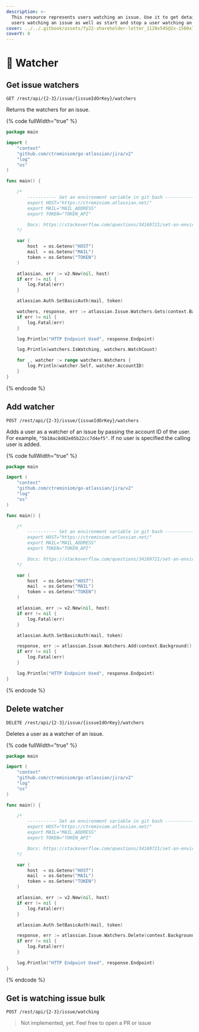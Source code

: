```yaml
---
description: >-
  This resource represents users watching an issue. Use it to get details of
  users watching an issue as well as start and stop a user watching an issue.
cover: ../../.gitbook/assets/fy22-shareholder-letter_1120x545@2x-1560x760.png
coverY: 0
---
```


# 🎯 Watcher

## Get issue watchers

`GET /rest/api/{2-3}/issue/{issueIdOrKey}/watchers`

Returns the watchers for an issue.

{% code fullWidth="true" %}
```go
package main

import (
	"context"
	"github.com/ctreminiom/go-atlassian/jira/v2"
	"log"
	"os"
)

func main() {

	/*
		----------- Set an environment variable in git bash -----------
		export HOST="https://ctreminiom.atlassian.net/"
		export MAIL="MAIL_ADDRESS"
		export TOKEN="TOKEN_API"

		Docs: https://stackoverflow.com/questions/34169721/set-an-environment-variable-in-git-bash
	*/

	var (
		host  = os.Getenv("HOST")
		mail  = os.Getenv("MAIL")
		token = os.Getenv("TOKEN")
	)

	atlassian, err := v2.New(nil, host)
	if err != nil {
		log.Fatal(err)
	}

	atlassian.Auth.SetBasicAuth(mail, token)

	watchers, response, err := atlassian.Issue.Watchers.Gets(context.Background(), "KP-2")
	if err != nil {
		log.Fatal(err)
	}

	log.Println("HTTP Endpoint Used", response.Endpoint)

	log.Println(watchers.IsWatching, watchers.WatchCount)

	for _, watcher := range watchers.Watchers {
		log.Println(watcher.Self, watcher.AccountID)
	}
}
```
{% endcode %}

## Add watcher

`POST /rest/api/{2-3}/issue/{issueIdOrKey}/watchers`

Adds a user as a watcher of an issue by passing the account ID of the user. For example, `"5b10ac8d82e05b22cc7d4ef5"`. If no user is specified the calling user is added.

{% code fullWidth="true" %}
```go
package main

import (
	"context"
	"github.com/ctreminiom/go-atlassian/jira/v2"
	"log"
	"os"
)

func main() {

	/*
		----------- Set an environment variable in git bash -----------
		export HOST="https://ctreminiom.atlassian.net/"
		export MAIL="MAIL_ADDRESS"
		export TOKEN="TOKEN_API"

		Docs: https://stackoverflow.com/questions/34169721/set-an-environment-variable-in-git-bash
	*/

	var (
		host  = os.Getenv("HOST")
		mail  = os.Getenv("MAIL")
		token = os.Getenv("TOKEN")
	)

	atlassian, err := v2.New(nil, host)
	if err != nil {
		log.Fatal(err)
	}

	atlassian.Auth.SetBasicAuth(mail, token)

	response, err := atlassian.Issue.Watchers.Add(context.Background(), "KP-2")
	if err != nil {
		log.Fatal(err)
	}

	log.Println("HTTP Endpoint Used", response.Endpoint)
}
```
{% endcode %}

## Delete watcher

`DELETE /rest/api/{2-3}/issue/{issueIdOrKey}/watchers`

Deletes a user as a watcher of an issue.

{% code fullWidth="true" %}
```go
package main

import (
	"context"
	"github.com/ctreminiom/go-atlassian/jira/v2"
	"log"
	"os"
)

func main() {

	/*
		----------- Set an environment variable in git bash -----------
		export HOST="https://ctreminiom.atlassian.net/"
		export MAIL="MAIL_ADDRESS"
		export TOKEN="TOKEN_API"

		Docs: https://stackoverflow.com/questions/34169721/set-an-environment-variable-in-git-bash
	*/

	var (
		host  = os.Getenv("HOST")
		mail  = os.Getenv("MAIL")
		token = os.Getenv("TOKEN")
	)

	atlassian, err := v2.New(nil, host)
	if err != nil {
		log.Fatal(err)
	}

	atlassian.Auth.SetBasicAuth(mail, token)

	response, err := atlassian.Issue.Watchers.Delete(context.Background(), "KP-2", "5b86be50b8e3cb5895860d6d")
	if err != nil {
		log.Fatal(err)
	}

	log.Println("HTTP Endpoint Used", response.Endpoint)
}
```
{% endcode %}

## Get is watching issue bulk

`POST /rest/api/{2-3}/issue/watching`

> Not implemented, yet. Feel free to open a PR or issue

